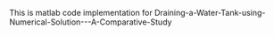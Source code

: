 This is matlab code implementation for Draining-a-Water-Tank-using-Numerical-Solution---A-Comparative-Study
